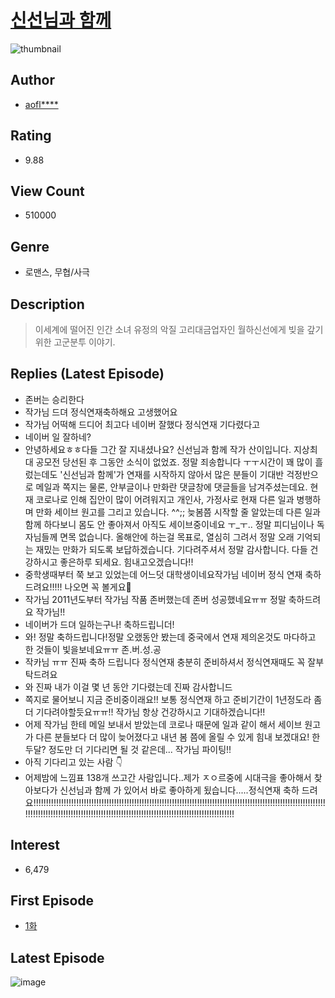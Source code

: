 # [신선님과 함께](https://comic.naver.com/bestChallenge/list?titleId=733987)
![thumbnail](https://image-comic.pstatic.net/user_contents_data/challenge_comic/2019/09/09/222948/thumbnail_202x164767e6ac3_e9f4_46ba_95d3_110fa76a8950_00001046.JPEG)

## Author
- [aofl****](https://comic.naver.com/artistTitle?id=222948)

## Rating
- 9.88

## View Count
- 510000

## Genre
- 로맨스, 무협/사극

## Description
> 이세계에 떨어진 인간 소녀 유정의 악질 고리대금업자인 월하신선에게 빚을 갚기 위한 고군분투 이야기.

## Replies (Latest Episode)
- 존버는 승리한다
- 작가님 드뎌 정식연재축하해요 고생했어요
- 작가님 어떡해 드디어 최고다 네이버 잘했다 정식연재 기다렸다고
- 네이버 일 잘하네?
- 안녕하세요ㅎㅎ다들 그간 잘 지내셨나요? 신선님과 함께 작가 산이입니다. 지상최대 공모전 당선된 후 그동안 소식이 없었죠. 정말 죄송합니다 ㅜㅜ​시간이 꽤 많이 흘렀는데도 '신선님과 함께'가 연재를 시작하지 않아서 많은 분들이 기대반 걱정반으로 메일과 쪽지는 물론, 안부글이나 만화란 댓글창에 댓글들을 남겨주셨는데요. 현재 코로나로 인해 집안이 많이 어려워지고 개인사, 가정사로 현재 다른 일과 병행하며 만화 세이브 원고를 그리고 있습니다. ^^;; 늦봄쯤 시작할 줄 알았는데 다른 일과 함께 하다보니 몸도 안 좋아져서 아직도 세이브중이네요 ㅜ_ㅜ.. 정말 피디님이나 독자님들께 면목 없습니다. 올해안에 하는걸 목표로, 열심히 그려서 정말 오래 기억되는 재밌는 만화가 되도록 보답하겠습니다. 기다려주셔서 정말 감사합니다. 다들 건강하시고 좋은하루 되세요. 힘내고오겠습니다!!
- 중학생때부터 쭉 보고 있었는데 어느덧 대학생이네요작가님 네이버 정식 연재 축하드려요!!!!! 나오면 꼭 볼게요🤗
- 작가님 2011년도부터 작가님 작품 존버했는데 존버 성공했네요ㅠㅠ 정말 축하드려요 작가님!!
- 네이버가 드뎌 일하는구나! 축하드립니더!
- 와! 정말 축하드립니다!정말 오랬동안 봤는데 중국에서 연재 제의온것도 마다하고 한 것들이 빛을보네요ㅠㅠ 존.버.성.공
- 작카님 ㅠㅠ 진짜 축하 드립니다 정식연재 충분히 준비하셔서 정식연재때도 꼭 잘부탁드려요
- 와 진짜 내가 이걸 몇 년 동안 기다렸는데 진짜 감사합니드
- 쪽지로 물어보니 지금 준비중이래요!! 보통 정식연재 하고 준비기간이 1년정도라 좀더 기다려야할듯요ㅠㅠ!! 작가님 항상 건강하시고 기대하겠습니다!!
- 어제 작가님 한테 메일 보내서 받았는데 코로나 때문에 일과 같이 해서 세이브 원고가 다른 분들보다 더 많이 늦어졌다고 내년 봄 쯤에 올릴 수 있게 힘내 보겠대요! 한 두달? 정도만 더 기다리면 될 것 같은데... 작가님 파이팅!!
- 아직 기다리고 있는 사람 👇
- 어제밤에 느낌표 138개 쓰고간 사람입니다..제가 ㅈㅇ르중에 시대극을 좋아해서 찾아보다가 신선님과 함께 가 있어서 바로 좋아하게 됬습니다.....정식연재 축하 드려요!!!!!!!!!!!!!!!!!!!!!!!!!!!!!!!!!!!!!!!!!!!!!!!!!!!!!!!!!!!!!!!!!!!!!!!!!!!!!!!!!!!!!!!!!!!!!!!!!!!!!!!!!!!!!!!!!!!!!!!!!!!!!!!!!!!!!!!!!!!!!!!!!!!!!!!!!!!!!!!!!!!!!!!!!!!!!!!!!!!!!!!!!!!!!!!!!!!!!!!

## Interest
- 6,479

## First Episode
- [1화](https://comic.naver.com/bestChallenge/detail?titleId=733987&no=1)

## Latest Episode
![image](https://image-comic.pstatic.net/user_contents_data/challenge_comic/2020/07/25/222948/upload_3834309535798998841.jpeg)
